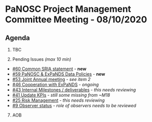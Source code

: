 PaNOSC Project Management Committee Meeting - 08/10/2020 
=========================================================

Agenda
------	

1. TBC

6. Pending Issues *(max 10 min)*

* [#60 Common SRIA statement](https://github.com/panosc-eu/panosc/issues/60) - **new**
* [#59 PaNOSC & ExPaNDS Data Policies](https://github.com/panosc-eu/panosc/issues/59) - **new**
* [#53 Joint Annual meeting](https://github.com/panosc-eu/panosc/issues/53) - *see item 2*
* [#46 Cooperation with ExPaNDS](https://github.com/panosc-eu/panosc/issues/46) - *ongoing*
* [#43 Internal Milestones / deliverables](https://github.com/panosc-eu/panosc/issues/43) - *this needs reviewing*
* [#41 Update KPIs](https://github.com/panosc-eu/panosc/issues/41) - *still some missing from ~M18*
* [#25 Risk Management](https://github.com/panosc-eu/panosc/issues/25) - *this needs reviewing*
* [#9 Observer status](https://github.com/panosc-eu/panosc/issues/9) - *role of observers needs to be reviewed*


7. AOB




